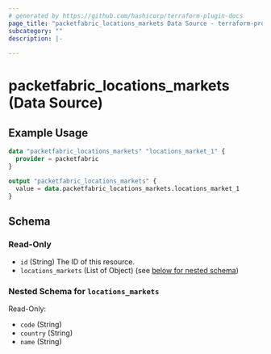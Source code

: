 ```yaml
---
# generated by https://github.com/hashicorp/terraform-plugin-docs
page_title: "packetfabric_locations_markets Data Source - terraform-provider-packetfabric"
subcategory: ""
description: |-
  
---
```


# packetfabric_locations_markets (Data Source)



## Example Usage

```terraform
data "packetfabric_locations_markets" "locations_market_1" {
  provider = packetfabric
}

output "packetfabric_locations_markets" {
  value = data.packetfabric_locations_markets.locations_market_1
}
```

<!-- schema generated by tfplugindocs -->
## Schema

### Read-Only

- `id` (String) The ID of this resource.
- `locations_markets` (List of Object) (see [below for nested schema](#nestedatt--locations_markets))

<a id="nestedatt--locations_markets"></a>
### Nested Schema for `locations_markets`

Read-Only:

- `code` (String)
- `country` (String)
- `name` (String)




